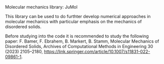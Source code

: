 Molecular mechanics library: JuMol

This library can be used to do furthter develop numerical approaches in molecular mechanics with particular emphasis on the mechanics of disordered solids.

Before studying into the code it is recommended to study the following paper:
F. Bamer, F. Ebrahem, B. Markert, B. Stamm, Molecular Mechanics of Disordered Solids, Archives of Computational Methods in Engineering 30 (2023) 2105–2180, https://link.springer.com/article/10.1007/s11831-022-09861-1.
